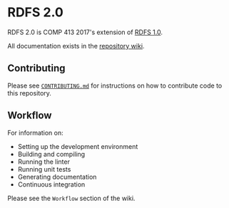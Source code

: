 # RDFS 2.0

RDFS 2.0 is COMP 413 2017's extension of [RDFS 1.0](https://github.com/Rice-Comp413-2016/RDFS).

All documentation exists in the [repository wiki](https://github.com/comp413-2017/RDFS/wiki).

## Contributing

Please see [`CONTRIBUTING.md`](https://github.com/comp413-2017/RDFS/blob/develop/CONTRIBUTING.md) for instructions on how to contribute code to this repository.

## Workflow

For information on:

* Setting up the development environment
* Building and compiling
* Running the linter
* Running unit tests
* Generating documentation
* Continuous integration

Please see the `Workflow` section of the wiki.
